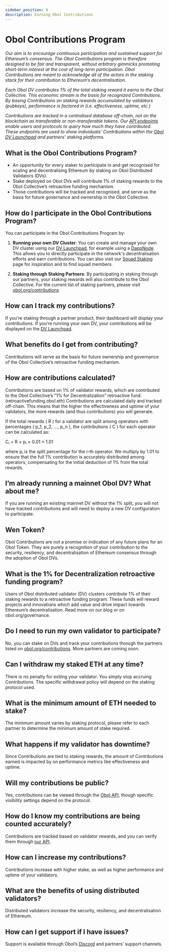 ```yaml
---
sidebar_position: 6
description: Earning Obol Contributions
---
```


# Obol Contributions Program

*Our aim is to encourage continuous participation and sustained support for Ethereum’s consensus. The Obol Contributions program is therefore designed to be fair and transparent, without arbitrary gimmicks promoting short-term interest at the cost of long-term participation. Obol Contributions are meant to acknowledge all of the actors in the staking stack for their contribution to Ethereum’s decentralisation.*

*Each Obol DV contributes 1% of the total staking reward it earns to the Obol Collective. This economic stream is the basis for recognized Contributions. By basing Contributions on staking rewards accumulated by validators (pubkeys), performance is factored in (i.e. effectiveness, uptime, etc.)*

*Contributions are tracked in a centralised database off-chain, not on the blockchain as transferable or non-transferable tokens. Our [API endpoints](https://docs.obol.tech/api#tag/Address/operation/AddressController_getAddressContributions) enable users and protocols to query how much they have contributed. These endpoints are used to show individuals’ Contributions within the [Obol DV Launchpad](https://launchpad.obol.org) and partners’ staking platforms.*

## What is the Obol Contributions Program?

- An opportunity for every staker to participate in and get recognised for scaling and decentralising Ethereum by staking on Obol Distributed Validators (DVs).
- Stake deployed on Obol DVs will contribute 1% of staking rewards to the Obol Collective’s retroactive funding mechanism.
- Those contributions will be tracked and recognised, and serve as the basis for future governance and ownership in the Obol Collective.

## How do I participate in the Obol Contributions Program?

You can participate in the Obol Contributions Program by:

1. **Running your own DV Cluster**: You can create and manage your own DV cluster using our [DV Launchpad](https://launchpad.obol.org), for example using a [DappNode](https://dappnode.com/). This allows you to directly participate in the network's decentralisation efforts and earn contributions. You can also visit our [Squad Staking](https://squadstaking.com) page for inspiration and to find squad members.

2. **Staking through Staking Partners**: By participating in staking through our partners, your staking rewards will also contribute to the Obol Collective. For the current list of staking partners, please visit [obol.org/contributions](https://obol.org/contributions)

## How can I track my contributions?

If you’re staking through a partner product, their dashboard will display your contributions. If you’re running your own DV, your contributions will be displayed on the [DV Launchpad](https://launchpad.obol.org/cluster/list/).

## What benefits do I get from contributing?

Contributions will serve as the basis for future ownership and governance of the Obol Collective’s retroactive funding mechanism.

## How are contributions calculated?

Contributions are based on 1% of validator rewards, which are contributed to the Obol Collective’s “1% for Decentralization” retroactive fund. (retroactivefunding.obol.eth) Contributions are calculated daily and tracked off-chain. This means that the higher the effectiveness and uptime of your validators, the more rewards (and thus contributions) you will generate.

If the total rewards \( R \) for a validator are split among operators with percentages \( p_1, p_2, ..., p_n \), the contributions \( C \) for each operator can be calculated as:

Cᵢ = R × pᵢ × 0.01 × 1.01

where pᵢ is the split percentage for the i-th operator. We multiply by 1.01 to ensure that the full 1% contribution is accurately distributed among operators, compensating for the initial deduction of 1% from the total rewards.

## I’m already running a mainnet Obol DV? What about me?

If you are running an existing mainnet DV without the 1% split, you will not have tracked contributions and will need to deploy a new DV configuration to participate.

## Wen Token?

Obol Contributions are not a promise or indication of any future plans for an Obol Token. They are purely a recognition of your contribution to the security, resiliency, and decentralisation of Ethereum consensus through the adoption of Obol DVs.

## What is the 1% for Decentralization retroactive funding program?

Users of Obol distributed validator (DV) clusters contribute 1% of their staking rewards to a retroactive funding program. These funds will reward projects and innovations which add value and drive impact towards Ethereum’s decentralisation. Read more on our blog or on obol.org/governance. 

## Do I need to run my own validator to participate?

No, you can stake on DVs and track your contributions through the partners listed on [obol.org/contributions](https://obol.org/contributions). More partners are coming soon.

## Can I withdraw my staked ETH at any time?

There is no penalty for exiting your validator. You simply stop accruing Contributions. The specific withdrawal policy will depend on the staking protocol used. 

## What is the minimum amount of ETH needed to stake?

The minimum amount varies by staking protocol, please refer to each partner to determine the minimum amount of stake required.

## What happens if my validator has downtime?

Since Contributions are tied to staking rewards, the amount of Contributions earned is impacted by on performance metrics like effectiveness and uptime.

## Will my contributions be public?

Yes, contributions can be viewed through the [Obol API](https://docs.obol.org/api#tag/Address/operation/AddressController_getAddressContributions), though specific visibility settings depend on the protocol.

## How do I know my contributions are being counted accurately?

Contributions are tracked based on validator rewards, and you can verify them through [our API](https://docs.obol.org/api#tag/Address/operation/AddressController_getAddressContributions).

## How can I increase my contributions?

Contributions increase with higher stake, as well as higher performance and uptime of your validators.

## What are the benefits of using distributed validators?

Distributed validators increase the security, resiliency, and decentralisation of Ethereum.

## How can I get support if I have issues?

Support is available through Obol’s [Discord](https://discord.gg/obol) and partners’ support channels.